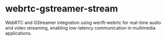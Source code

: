 # webrtc-gstreamer-stream
WebRTC and GStreamer integration using werift-webrtc for real-time audio and video streaming, enabling low-latency communication in multimedia applications.
